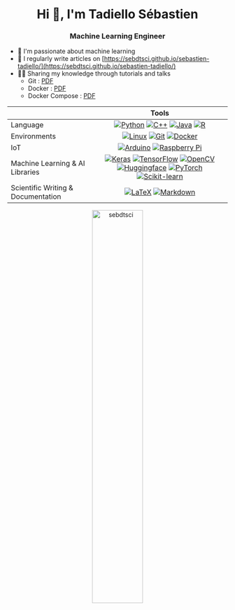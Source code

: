 
<h1 align="center">Hi 👋, I'm Tadiello Sébastien</h1>
<!--
<h3 align="center">Artificial Intelligence Engineer</h3>
-->
<h3 align="center">Machine Learning Engineer</h3>

- 🤖 I'm passionate about machine learning
- 📝 I regularly write articles on [https://sebdtsci.github.io/sebastien-tadiello/](https://sebdtsci.github.io/sebastien-tadiello/)
- 🧑‍🏫 Sharing my knowledge through tutorials and talks
  - Git : [PDF](https://media.licdn.com/dms/document/media/D4D1FAQHwdYkOHwrq4Q/feedshare-document-pdf-analyzed/0/1701257876041?e=1714608000&v=beta&t=IYHO3I9_ZG0S4ny_R3mrSzt7wRqomyiIcg3TwZlLnLE)
  - Docker : [PDF](http://media.licdn.com/dms/document/media/D4D1FAQEmeS0n4suErw/feedshare-document-pdf-analyzed/0/1701706798324?e=1714608000&v=beta&t=gJVjXbVGfqs4dt1Mgj4UHAThkOj-lD5NTtXgGKrlfEU)
  - Docker Compose : [PDF](https://media.licdn.com/dms/document/media/D4E1FAQEawl-MSnH4lA/feedshare-document-pdf-analyzed/0/1704666401296?e=1714608000&v=beta&t=j6868njdqZ8b7cRuH4J1I-Hz5wSqbwYgdWGrHpmw5xU)

<!--
<p align="center"><img align="center" src="https://github-readme-stats.vercel.app/api/top-langs?username=sebdtsci&show_icons=true&locale=en&layout=compact" alt="sebdtsci" /></p>
-->

<div align="center">

| |Tools| 
| :--------------- |:---------------:| 
| Language | [![Python](https://img.shields.io/badge/Python-black?style=flat&logo=python)](https://www.python.org/) [![C++](https://img.shields.io/badge/C++-black?style=flat&logo=c%2B%2B)]() [![Java](https://img.shields.io/badge/Java-black?style=flat&logo=java)](https://www.java.com/) [![R](https://img.shields.io/badge/R-black?style=flat&logo=r)](https://cran.r-project.org/)|
| Environments | [![Linux](https://img.shields.io/badge/Linux-black?style=flat&logo=linux)](https://www.linux.org/) [![Git](https://img.shields.io/badge/Git-black?style=flat&logo=git)](https://git-scm.com/) [![Docker](https://img.shields.io/badge/Docker-black?style=flat&logo=docker)](https://www.docker.com/) |
| IoT | [![Arduino](https://img.shields.io/badge/Arduino-black?style=flat&logo=arduino)](https://www.arduino.cc/) [![Raspberry Pi](https://img.shields.io/badge/Raspberry%20Pi-black?style=flat&logo=raspberry-pi)](https://www.raspberrypi.org/) |
| Machine Learning & AI Libraries |[![Keras](https://img.shields.io/badge/Keras-black?style=flat&logo=keras)](https://keras.io/) [![TensorFlow](https://img.shields.io/badge/TensorFlow-black?style=flat&logo=tensorflow)](https://www.tensorflow.org/) [![OpenCV](https://img.shields.io/badge/OpenCV-black?style=flat&logo=opencv)](https://opencv.org/) [![Huggingface](https://img.shields.io/badge/Hugging_Face-black?style=flat&logo=huggingface)](https://huggingface.co/) [![PyTorch](https://img.shields.io/badge/PyTorch-black?style=flat&logo=pytorch)](https://pytorch.org/) [![Scikit-learn](https://img.shields.io/badge/Scikit_learn-black?style=flat&logo=scikit-learn)](https://scikit-learn.org/)|
| Scientific Writing & Documentation | [![LaTeX](https://img.shields.io/badge/LaTeX-black?style=flat&logo=latex)](https://www.latex-project.org/) [![Markdown](https://img.shields.io/badge/Markdown-black?style=flat&logo=markdown)]() |

</div>

<p align="center">
<img width="48%" src="https://github-readme-streak-stats.herokuapp.com/?user=sebdtsci&theme=highcontrast&hide_border=true" alt="sebdtsci" />
</p>




<!--
**sebDtSci/sebDtSci** is a ✨ _special_ ✨ repository because its `README.md` (this file) appears on your GitHub profile.
-->
